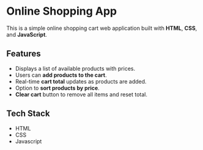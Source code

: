 # Online Shopping App

This is a simple online shopping cart web application built with **HTML**, **CSS**, and **JavaScript**.

## Features

- Displays a list of available products with prices.
- Users can **add products to the cart**.
- Real-time **cart total** updates as products are added.
- Option to **sort products by price**.
- **Clear cart** button to remove all items and reset total.


## Tech Stack

- HTML
- CSS
- Javascript 
